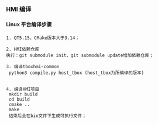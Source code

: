 ### HMI 编译

#### Linux 平台编译步骤

```
1. QT5.15，CMake版本大于3.14；
```

```
2. HMI依赖仓库
执行：git submodule init，git submodule update增加依赖仓库；
```

```
3. 编译tboxhmi-common
 python3 compile.py host_tbox (host_tbox为所编译的版本)
```

```

4. 编译HMI项目
 mkdir build
 cd build
 cmake ..
 make
 结束后会在bin文件下生成可执行文件；
```
